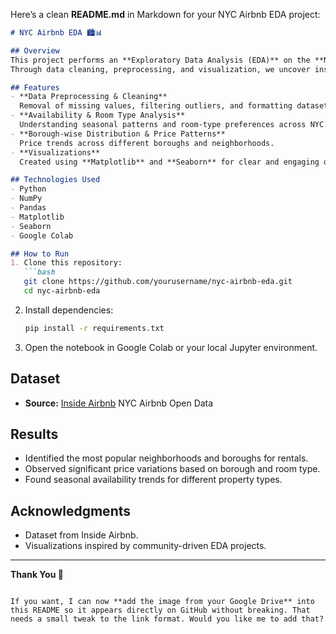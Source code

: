 Here’s a clean **README.md** in Markdown for your NYC Airbnb EDA project:

````markdown
# NYC Airbnb EDA 🏙️📊

## Overview
This project performs an **Exploratory Data Analysis (EDA)** on the **New York City Airbnb dataset**, focusing on understanding property availability, pricing, and neighborhood trends.  
Through data cleaning, preprocessing, and visualization, we uncover insights into the NYC short-term rental market.

## Features
- **Data Preprocessing & Cleaning**  
  Removal of missing values, filtering outliers, and formatting datasets for analysis.
- **Availability & Room Type Analysis**  
  Understanding seasonal patterns and room-type preferences across NYC.
- **Borough-wise Distribution & Price Patterns**  
  Price trends across different boroughs and neighborhoods.
- **Visualizations**  
  Created using **Matplotlib** and **Seaborn** for clear and engaging data representation.

## Technologies Used
- Python
- NumPy
- Pandas
- Matplotlib
- Seaborn
- Google Colab

## How to Run
1. Clone this repository:
   ```bash
   git clone https://github.com/yourusername/nyc-airbnb-eda.git
   cd nyc-airbnb-eda
````

2. Install dependencies:

   ```bash
   pip install -r requirements.txt
   ```
3. Open the notebook in Google Colab or your local Jupyter environment.

## Dataset

* **Source:** [Inside Airbnb](http://insideairbnb.com/get-the-data/)
  NYC Airbnb Open Data

## Results

* Identified the most popular neighborhoods and boroughs for rentals.
* Observed significant price variations based on borough and room type.
* Found seasonal availability trends for different property types.

## Acknowledgments

* Dataset from Inside Airbnb.
* Visualizations inspired by community-driven EDA projects.

---

**Thank You 🙏**

```

If you want, I can now **add the image from your Google Drive** into this README so it appears directly on GitHub without breaking. That needs a small tweak to the link format. Would you like me to add that?
```
